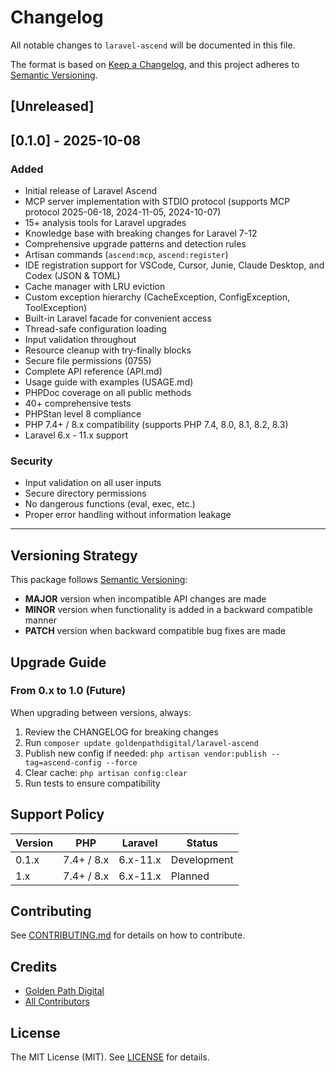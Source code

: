 # Changelog

All notable changes to `laravel-ascend` will be documented in this file.

The format is based on [Keep a Changelog](https://keepachangelog.com/en/1.0.0/),
and this project adheres to [Semantic Versioning](https://semver.org/spec/v2.0.0.html).

## [Unreleased]

## [0.1.0] - 2025-10-08

### Added
- Initial release of Laravel Ascend
- MCP server implementation with STDIO protocol (supports MCP protocol 2025-06-18, 2024-11-05, 2024-10-07)
- 15+ analysis tools for Laravel upgrades
- Knowledge base with breaking changes for Laravel 7-12
- Comprehensive upgrade patterns and detection rules
- Artisan commands (`ascend:mcp`, `ascend:register`)
- IDE registration support for VSCode, Cursor, Junie, Claude Desktop, and Codex (JSON & TOML)
- Cache manager with LRU eviction
- Custom exception hierarchy (CacheException, ConfigException, ToolException)
- Built-in Laravel facade for convenient access
- Thread-safe configuration loading
- Input validation throughout
- Resource cleanup with try-finally blocks
- Secure file permissions (0755)
- Complete API reference (API.md)
- Usage guide with examples (USAGE.md)
- PHPDoc coverage on all public methods
- 40+ comprehensive tests
- PHPStan level 8 compliance
- PHP 7.4+ / 8.x compatibility (supports PHP 7.4, 8.0, 8.1, 8.2, 8.3)
- Laravel 6.x - 11.x support

### Security
- Input validation on all user inputs
- Secure directory permissions
- No dangerous functions (eval, exec, etc.)
- Proper error handling without information leakage

---

## Versioning Strategy

This package follows [Semantic Versioning](https://semver.org/):

- **MAJOR** version when incompatible API changes are made
- **MINOR** version when functionality is added in a backward compatible manner
- **PATCH** version when backward compatible bug fixes are made

## Upgrade Guide

### From 0.x to 1.0 (Future)

When upgrading between versions, always:

1. Review the CHANGELOG for breaking changes
2. Run `composer update goldenpathdigital/laravel-ascend`
3. Publish new config if needed: `php artisan vendor:publish --tag=ascend-config --force`
4. Clear cache: `php artisan config:clear`
5. Run tests to ensure compatibility

## Support Policy

| Version | PHP          | Laravel  | Status      |
|---------|--------------|----------|-------------|
| 0.1.x   | 7.4+ / 8.x   | 6.x-11.x | Development |
| 1.x     | 7.4+ / 8.x   | 6.x-11.x | Planned     |

## Contributing

See [CONTRIBUTING.md](CONTRIBUTING.md) for details on how to contribute.

## Credits

- [Golden Path Digital](https://github.com/goldenpathdigital)
- [All Contributors](../../contributors)

## License

The MIT License (MIT). See [LICENSE](LICENSE) for details.
